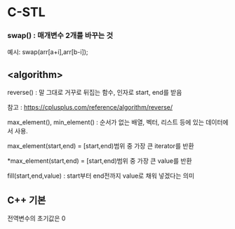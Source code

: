 # C-STL
### swap() : 매개변수 2개를 바꾸는 것

예시: swap(arr[a+i],arr[b-i]);

## \<algorithm\>
  reverse() : 말 그대로 거꾸로 뒤집는 함수, 인자로 start, end를 받음
  
  참고 : https://cplusplus.com/reference/algorithm/reverse/

  
  max_element(), min_element() : 순서가 없는 배열, 벡터, 리스트 등에 있는 데이터에서 사용.
  
  max_element(start,end) = [start,end)범위 중 가장 큰 iterator를 반환
  
  *max_element(start,end) = [start,end)범위 중 가장 큰 value를 반환
  
  fill(start,end,value) : start부터 end전까지 value로 채워 넣겠다는 의미

## C++ 기본
전역변수의 초기값은 0
